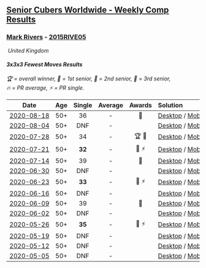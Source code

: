 <style>table {white-space: nowrap;}</style>
<link rel="stylesheet" type="text/css" href="/scw-comp/css/flags.css" />

## [Senior Cubers Worldwide - Weekly Comp Results](/scw-comp/results/)
### [Mark Rivers](README.md) - [2015RIVE05](https://www.worldcubeassociation.org/persons/2015RIVE05?event=333fm)

<i class="flag flag-GB" />&nbsp;United Kingdom

#### 3x3x3 Fewest Moves Results

<span style="white-space: nowrap;">🏆 = overall winner</span>, <span style="white-space: nowrap;">🥇 = 1st senior</span>, <span style="white-space: nowrap;">🥈 = 2nd senior</span>, <span style="white-space: nowrap;">🥉 = 3rd senior</span>, <span style="white-space: nowrap;">🔥 = PR average</span>, <span style="white-space: nowrap;">⚡ = PR single</span>.

| Date | Age | Single | Average | Awards | Solution |
| :--: | :--: | :--: | :--: | :--: | :-- |
| [2020-08-18](../../results/2020-08-18/333fm.md) | 50+ | 36 | - | 🥈 | [Desktop](https://www.facebook.com/events/1040688916351072/permalink/1046405722446058) / [Mobile](https://m.facebook.com/events/1040688916351072?view=permalink&id=1046405722446058) |
| [2020-08-04](../../results/2020-08-04/333fm.md) | 50+ | DNF | - |  | [Desktop](https://www.facebook.com/events/665512590717721/permalink/669731720295808) / [Mobile](https://m.facebook.com/events/665512590717721?view=permalink&id=669731720295808) |
| [2020-07-28](../../results/2020-07-28/333fm.md) | 50+ | 34 | - | 🏆 🥇 | [Desktop](https://www.facebook.com/events/594694278084934/permalink/599427064278322) / [Mobile](https://m.facebook.com/events/594694278084934?view=permalink&id=599427064278322) |
| [2020-07-21](../../results/2020-07-21/333fm.md) | 50+ | **32** | - | 🥉 ⚡ | [Desktop](https://www.facebook.com/events/720490528496412/permalink/724724328073032) / [Mobile](https://m.facebook.com/events/720490528496412?view=permalink&id=724724328073032) |
| [2020-07-14](../../results/2020-07-14/333fm.md) | 50+ | 39 | - | 🥈 | [Desktop](https://www.facebook.com/events/1103134150080209/permalink/1107813599612264) / [Mobile](https://m.facebook.com/events/1103134150080209?view=permalink&id=1107813599612264) |
| [2020-06-30](../../results/2020-06-30/333fm.md) | 50+ | DNF | - |  | [Desktop](https://www.facebook.com/events/1574705676027540/permalink/1579975698833871) / [Mobile](https://m.facebook.com/events/1574705676027540?view=permalink&id=1579975698833871) |
| [2020-06-23](../../results/2020-06-23/333fm.md) | 50+ | **33** | - | 🥉 ⚡ | [Desktop](https://www.facebook.com/events/284763775909443/permalink/288504812202006) / [Mobile](https://m.facebook.com/events/284763775909443?view=permalink&id=288504812202006) |
| [2020-06-16](../../results/2020-06-16/333fm.md) | 50+ | DNF | - |  | [Desktop](https://www.facebook.com/events/753945178677521/permalink/758195291585843) / [Mobile](https://m.facebook.com/events/753945178677521?view=permalink&id=758195291585843) |
| [2020-06-09](../../results/2020-06-09/333fm.md) | 50+ | 39 | - | 🥉 | [Desktop](https://www.facebook.com/events/855783411578420/permalink/860043347819093) / [Mobile](https://m.facebook.com/events/855783411578420?view=permalink&id=860043347819093) |
| [2020-06-02](../../results/2020-06-02/333fm.md) | 50+ | DNF | - |  | [Desktop](https://www.facebook.com/events/3920457157996941/permalink/3946084605434196) / [Mobile](https://m.facebook.com/events/3920457157996941?view=permalink&id=3946084605434196) |
| [2020-05-26](../../results/2020-05-26/333fm.md) | 50+ | **35** | - | 🥈 ⚡ | [Desktop](https://www.facebook.com/events/2622968941252005/permalink/2628004390748460) / [Mobile](https://m.facebook.com/events/2622968941252005?view=permalink&id=2628004390748460) |
| [2020-05-19](../../results/2020-05-19/333fm.md) | 50+ | DNF | - |  | [Desktop](https://www.facebook.com/events/568280284126471/permalink/572229607064872) / [Mobile](https://m.facebook.com/events/568280284126471?view=permalink&id=572229607064872) |
| [2020-05-12](../../results/2020-05-12/333fm.md) | 50+ | DNF | - |  | [Desktop](https://www.facebook.com/events/2563130363933815/permalink/2567850623461789) / [Mobile](https://m.facebook.com/events/2563130363933815?view=permalink&id=2567850623461789) |
| [2020-05-05](../../results/2020-05-05/333fm.md) | 50+ | DNF | - |  | [Desktop](https://www.facebook.com/events/271150663928664/permalink/273086297068434) / [Mobile](https://m.facebook.com/events/271150663928664?view=permalink&id=273086297068434) |


<!-- Global site tag (gtag.js) - Google Analytics -->
<script async src="https://www.googletagmanager.com/gtag/js?id=UA-86348435-3"></script>
<script>window.dataLayer = window.dataLayer || []; function gtag() {dataLayer.push(arguments);} gtag('js', new Date()); gtag('config', 'UA-86348435-3');</script>
